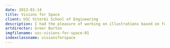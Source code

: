 ```yaml
---
date: 2013-01-14
title: Visions for Space
client: USC Viterbi School of Engineering
description: I had the pleasure of working on illustrations based on four projects by USC astronautic students about engineering solutions to problems we may encounter in our future exploration of space.
artdirector: Greer Burton
imgfilename: usc-visions-for-space-01
indexclassname: visionsforspace
---
```


<img srcset="/img/usc-visions-for-space-01-1x.png 1x, /img/usc-visions-for-space-01-2x.png 2x">
<img srcset="/img/usc-visions-for-space-02-1x.png 1x, /img/usc-visions-for-space-02-2x.png 2x">
<img srcset="/img/usc-visions-for-space-03-1x.png 1x, /img/usc-visions-for-space-03-2x.png 2x">
<img srcset="/img/usc-visions-for-space-04-1x.png 1x, /img/usc-visions-for-space-04-2x.png 2x">
